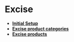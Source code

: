 # Excise


- **[Initial Setup](https://docs.erp.net/tech/modules/financials/excise/excise-initial-setup.html)**
- **[Excise product categories](https://docs.erp.net/tech/modules/financials/excise/excise-product-categories.html)**
- **[Excise products](https://docs.erp.net/tech/modules/financials/excise/excise-products.html)**

